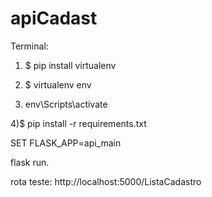 # apiCadast

Terminal: 

1) $ pip install virtualenv 

2) $ virtualenv env 

3) env\Scripts\activate 

4)$ pip install -r requirements.txt

SET FLASK_APP=api_main

flask run. 

rota teste: http://localhost:5000/ListaCadastro
